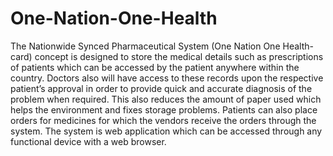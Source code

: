 # One-Nation-One-Health

The Nationwide Synced Pharmaceutical System (One Nation One 
Health-card) concept is designed to store the medical details such 
as prescriptions of patients which can be accessed by the patient 
anywhere within the country. Doctors also will have access to 
these records upon the respective patient’s approval in order to 
provide quick and accurate diagnosis of the problem when 
required. This also reduces the amount of paper used which helps 
the environment and fixes storage problems. Patients can also 
place orders for medicines for which the vendors receive the orders 
through the system. The system is web application which can be 
accessed through any functional device with a web browser. 
